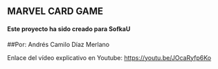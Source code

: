 ## MARVEL CARD GAME

#### Este proyecto ha sido creado para SofkaU
##Por: Andrés Camilo Díaz Merlano

Enlace del vídeo explicativo en Youtube: https://youtu.be/JOcaRyfp6Ko
